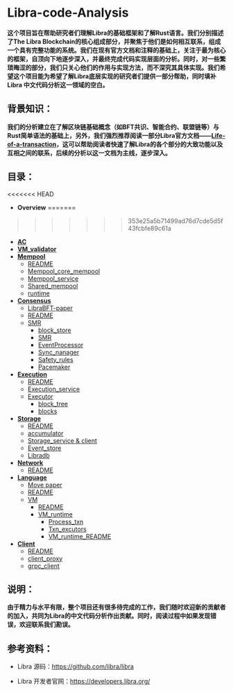 # Libra-code-Analysis

**这个项目旨在帮助研究者们理解Libra的基础框架和了解Rust语言。我们分别描述了The Libra Blockchain的核心组成部分，并聚焦于他们是如何相互联系，组成一个具有完整功能的系统。我们在现有官方文档和注释的基础上，关注于最为核心的框架，自顶向下地逐步深入，并最终完成代码实现层面的分析。同时，对一些繁琐晦涩的部分，我们只关心他们的作用与实现方法，而不深究其具体实现。我们希望这个项目能为希望了解Libra底层实现的研究者们提供一部分帮助，同时填补Libra 中文代码分析这一领域的空白。**

## 背景知识：

**我们的分析建立在了解区块链基础概念（如BFT共识、智能合约、联盟链等）与Rust简单语法的基础上，另外，我们强烈推荐阅读一部分Libra官方文档——[Life-of-a-transaction](https://developers.libra.org/docs/life-of-a-transaction)，这可以帮助阅读者快速了解Libra的各个部分的大致功能以及互相之间的联系，后续的分析以这一文档为主线，逐步深入。**

## 目录：

<<<<<<< HEAD
* **Overview**
=======
>>>>>>> 353e25a5b71499ad76d7cde5d5f43fcbfe89c61a
* **[AC](https://github.com/Jiashuo-Zhang/Libra-code-Analysis/blob/master/AC/AC.md)**
* **[VM_validator](https://github.com/Jiashuo-Zhang/Libra-code-Analysis/blob/master/VM_validator/VM_validator.md)**
* **[Mempool](https://github.com/Jiashuo-Zhang/Libra-code-Analysis/tree/master/mempool)**
  * [README](https://github.com/Jiashuo-Zhang/Libra-code-Analysis/blob/master/mempool/README.md)
  * [Mempool_core_mempool](https://github.com/Jiashuo-Zhang/Libra-code-Analysis/blob/master/mempool/mempool_core_mempool.md)
  * [Mempool_service](https://github.com/Jiashuo-Zhang/Libra-code-Analysis/blob/master/mempool/mempool_service.md)
  * [Shared_mempool](https://github.com/Jiashuo-Zhang/Libra-code-Analysis/blob/master/mempool/shared_mempool.md)
  * [runtime](https://github.com/Jiashuo-Zhang/Libra-code-Analysis/blob/master/mempool/runtime.md)
* **[Consensus](https://github.com/Jiashuo-Zhang/Libra-code-Analysis/tree/master/consensus)**
  * [LibraBFT-paper](https://github.com/Jiashuo-Zhang/Libra-code-Analysis/blob/master/consensus/libra-consensus-state-machine-replication-in-the-libra-blockchain.pdf)
  * [README](https://github.com/Jiashuo-Zhang/Libra-code-Analysis/blob/master/consensus/README.md)
  * [SMR](https://github.com/Jiashuo-Zhang/Libra-code-Analysis/tree/master/consensus/SMR)
    * [block_store](https://github.com/Jiashuo-Zhang/Libra-code-Analysis/blob/master/consensus/SMR/block_store.md)
    * [SMR](https://github.com/Jiashuo-Zhang/Libra-code-Analysis/blob/master/consensus/SMR/SMR.md)
    * [EventProcessor](https://github.com/Jiashuo-Zhang/Libra-code-Analysis/blob/master/consensus/SMR/EventProcessor.md)
    * [Sync_nanager](https://github.com/Jiashuo-Zhang/Libra-code-Analysis/blob/master/consensus/SMR/sync_manager.md)
    * [Safety_rules](https://github.com/Jiashuo-Zhang/Libra-code-Analysis/blob/master/consensus/SMR/safety_rules.md)
    * [Pacemaker](https://github.com/Jiashuo-Zhang/Libra-code-Analysis/blob/master/consensus/SMR/Pacemaker.md)
* **[Execution](https://github.com/Jiashuo-Zhang/Libra-code-Analysis/tree/master/Execution)**
  * [README](https://github.com/Jiashuo-Zhang/Libra-code-Analysis/blob/master/Execution/README.md)
  * [Execution_service](https://github.com/Jiashuo-Zhang/Libra-code-Analysis/blob/master/Execution/execution_service%26client.md)
  * [Executor](https://github.com/Jiashuo-Zhang/Libra-code-Analysis/tree/master/Execution/Executor)
    * [block_tree](https://github.com/Jiashuo-Zhang/Libra-code-Analysis/blob/master/Execution/Executor/block_tree.md)
    * [blocks](https://github.com/Jiashuo-Zhang/Libra-code-Analysis/blob/master/Execution/Executor/blocks.md)
* **[Storage](https://github.com/Jiashuo-Zhang/Libra-code-Analysis/tree/master/storage)**
  * [README](https://github.com/Jiashuo-Zhang/Libra-code-Analysis/blob/master/storage/README.md)
  * [accumulator](https://github.com/Jiashuo-Zhang/Libra-code-Analysis/blob/master/storage/accumulator.md)
  * [Storage_service & client](https://github.com/Jiashuo-Zhang/Libra-code-Analysis/blob/master/storage/storage_service%26client.md)
  * [Event_store](https://github.com/Jiashuo-Zhang/Libra-code-Analysis/blob/master/storage/Event_store.md)
  * [Libradb](https://github.com/Jiashuo-Zhang/Libra-code-Analysis/blob/master/storage/Libradb.md)
* **[Network](https://github.com/Jiashuo-Zhang/Libra-code-Analysis/tree/master/Network)**
  * [README](https://github.com/Jiashuo-Zhang/Libra-code-Analysis/blob/master/Network/README.md)
* **[Language](https://github.com/Jiashuo-Zhang/Libra-code-Analysis/tree/master/Language)**
  * [Move paper](https://github.com/Jiashuo-Zhang/Libra-code-Analysis/blob/master/Language/libra-move-a-language-with-programmable-resources.pdf)
  * [README](https://github.com/Jiashuo-Zhang/Libra-code-Analysis/blob/master/Language/REDAME.md)
  * [VM](https://github.com/Jiashuo-Zhang/Libra-code-Analysis/tree/master/Language/VM)
    * [README](https://github.com/Jiashuo-Zhang/Libra-code-Analysis/blob/master/Language/VM/README.md)
    * [VM_runtime](https://github.com/Jiashuo-Zhang/Libra-code-Analysis/tree/master/Language/VM/VM_runtime)
      * [Process_txn](https://github.com/Jiashuo-Zhang/Libra-code-Analysis/tree/master/Language/VM/VM_runtime/process_txn)
      * [Txn_excutors](https://github.com/Jiashuo-Zhang/Libra-code-Analysis/tree/master/Language/VM/VM_runtime/txn_executor)
      * [VM_runtime_README](https://github.com/Jiashuo-Zhang/Libra-code-Analysis/blob/master/Language/VM/VM_runtime/VM_runtime_README.md)
* **[Client](https://github.com/Jiashuo-Zhang/Libra-code-Analysis/tree/master/client)**
  * [README](https://github.com/Jiashuo-Zhang/Libra-code-Analysis/blob/master/client/README.md)
  * [client_proxy](https://github.com/Jiashuo-Zhang/Libra-code-Analysis/blob/master/client/client_proxy.md)
  * [grpc_client](https://github.com/Jiashuo-Zhang/Libra-code-Analysis/blob/master/client/grpc_client.md)

## 说明：

**由于精力与水平有限，整个项目还有很多待完成的工作，我们随时欢迎新的贡献者的加入，共同为Libra的中文代码分析作出贡献。同时，阅读过程中如果发现错误，欢迎联系我们勘误。**

## 参考资料：

* Libra 源码：<https://github.com/libra/libra>

* Libra 开发者官网：<https://developers.libra.org/>

  





